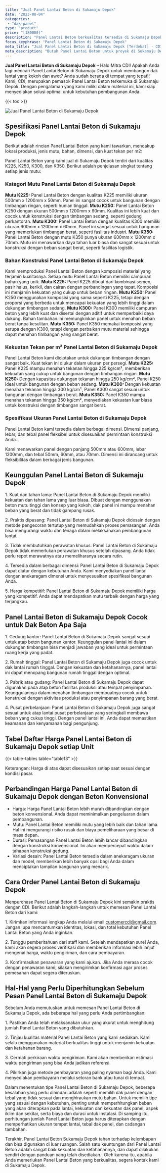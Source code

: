 ```yaml
---
title: "Jual Panel Lantai Beton di Sukamaju Depok"
date: "2023-08-04"
categories:
 - "dak-panel"
type: "product"
price: "[180000]"
description: "Panel Lantai Beton berkualitas tersedia di Sukamaju Depok. Panel Lantai Beton dirancang untuk kebutuhan konstruksi modern dengan performa andalan. Dapatkan info lengkap."
focus_keyphrase: "Panel Lantai Beton di Sukamaju Depok"
meta_title: "Jual Panel Lantai Beton di Sukamaju Depok [Terdekat] - CDI"
meta_description: "Butuh Panel Lantai Beton untuk proyek di Sukamaju Depok?. Kami menyediakan Panel Lantai Beton premium untuk pembangunan. Penawaran spesial hanya di sini."
---
```


**Jual Panel Lantai Beton di Sukamaju Depok** – Halo Mitra CDI! Apakah Anda lagi mencari Panel Lantai Beton di Sukamaju Depok untuk membangun dak lantai yang kokoh dan awet? Anda sudah berada di tempat yang tepat!! Kami, CDI, merupakan pemasok Panel Lantai Beton terkemuka di Sukamaju Depok. Dengan pengalaman yang kami miliki dalam material ini, kami siap menyediakan solusi optimal untuk kebutuhan pembangunan Anda.

{{< toc >}}

![Jual Panel Lantai Beton di Sukamaju Depok](/images/dak-panel/dak-panel-04.jpg)

## Spesifikasi Panel Lantai Beton di Sukamaju Depok

Berikut adalah rincian Panel Lantai Beton yang kami tawarkan, mencakup lokasi produksi, jenis mutu, bahan, dimensi, dan kuat tekan per m2:

Panel Lantai Beton yang kami jual di Sukamaju Depok terdiri dari kualitas K225, K250, K300, dan K350. Berikut adalah penjelasan singkat tentang setiap jenis mutu:

### Kategori Mutu Panel Lantai Beton di Sukamaju Depok

**Mutu K225:** Panel Lantai Beton dengan kualitas K225 memiliki ukuran 500mm x 1200mm x 50mm. Panel ini sangat cocok untuk bangunan dengan timbangan ringan, seperti hunian tinggal.
**Mutu K250:** Panel Lantai Beton K250 dengan ukuran 500mm x 1200mm x 60mm. Kualitas ini lebih kuat dan cocok untuk konstruksi dengan timbangan sedang, seperti gedung perkantoran.
**Mutu K300:** Panel Lantai Beton dengan kualitas K300 memiliki ukuran 600mm x 1200mm x 60mm. Panel ini sangat sesuai untuk bangunan yang memerlukan timbangan berat, seperti fasilitas industri.
**Mutu K350:** Panel Lantai Beton dengan mutu K350 punya ukuran 600mm x 1200mm x 70mm. Mutu ini menawarkan daya tahan luar biasa dan sangat sesuai untuk konstruksi dengan beban sangat berat, seperti fasilitas logistik.

### Bahan Konstruksi Panel Lantai Beton di Sukamaju Depok

Kami memproduksi Panel Lantai Beton dengan komposisi material yang terjamin kualitasnya. Setiap mutu Panel Lantai Beton memiliki campuran bahan yang unik.
**Mutu K225:** Panel K225 dibuat dari kombinasi semen, pasir halus, kerikil, dan cairan dengan perbandingan yang tepat. Komposisi ini menjamin kekuatan yang cukup untuk beban ringan.
**Mutu K250:** Panel K250 menggunakan komposisi yang sama seperti K225, tetapi dengan proporsi yang berbeda untuk mencapai kekuatan yang lebih tinggi dalam dukungan timbangan sedang.
**Mutu K300:** Panel K300 memiliki campuran beton yang lebih kuat dan disertai dengan aditif untuk memperbaiki daya dukung. Bahan tambahan ini memungkinkan panel untuk menahan beban berat tanpa kesulitan.
**Mutu K350:** Panel K350 memakai komposisi yang serupa dengan K300, tetapi dengan perbaikan mutu material sehingga dapat menahan timbangan yang sangat berat.

### Kekuatan Tekan per m² Panel Lantai Beton di Sukamaju Depok

Panel Lantai Beton kami diciptakan untuk dukungan timbangan dengan sangat baik. Kuat tekan ini diukur dalam ukuran per persegi.
**Mutu K225:** Panel K225 mampu menahan tekanan hingga 225 kg/cm², memberikan kekuatan yang cukup untuk bangunan dengan timbangan ringan.
**Mutu K250:** Dengan kapasitas dukungan tekanan hingga 250 kg/cm², Panel K250 ideal untuk bangunan dengan beban sedang.
**Mutu K300:** Dengan kekuatan menahan tekanan hingga 300 kg/cm², Panel K300 sangat sesuai untuk bangunan dengan timbangan berat.
**Mutu K350:** Panel K350 mampu menahan tekanan hingga 350 kg/cm², menyediakan kekuatan luar biasa untuk konstruksi dengan timbangan sangat berat.

### Spesifikasi Ukuran Panel Lantai Beton di Sukamaju Depok

Panel Lantai Beton kami tersedia dalam berbagai dimensi. Dimensi panjang, lebar, dan tebal panel fleksibel untuk disesuaikan permintaan konstruksi Anda.

Kami menawarkan panel dengan panjang 500mm atau 600mm, lebar 1200mm, dan tebal 50mm, 60mm, atau 70mm. Dimensi ini dirancang untuk fleksibilitas dalam berbagai jenis bangunan.

## Keunggulan Panel Lantai Beton di Sukamaju Depok

1\.  Kuat dan tahan lama: Panel Lantai Beton di Sukamaju Depok memiliki kekuatan dan tahan lama yang luar biasa. Dibuat dengan menggunakan beton mutu tinggi dan konsep yang kokoh, dak panel ini mampu menahan beban yang berat dan tidak gampang rusak.

2\.  Praktis dipasang: Panel Lantai Beton di Sukamaju Depok didesain dengan metode pengecoran tertutup yang memudahkan proses pemasangan. Anda bisa mengurangi waktu dan tenaga dalam melaksanakan pembangunan lantai.

3\.  Tidak membutuhkan perawatan khusus: Panel Lantai Beton di Sukamaju Depok tidak memerlukan perawatan khusus setelah dipasang. Anda tidak perlu repot merawatnya atau memeliharanya secara rutin.

4\.  Tersedia dalam berbagai dimensi: Panel Lantai Beton di Sukamaju Depok dapat diatur dengan kebutuhan Anda. Kami menyediakan panel lantai dengan anekaragam dimensi untuk menyesuaikan spesifikasi bangunan Anda.

5\.  Harga kompetitif: Panel Lantai Beton di Sukamaju Depok memiliki harga yang kompetitif. Anda dapat mendapatkan mutu terbaik dengan harga yang terjangkau.

## Panel Lantai Beton di Sukamaju Depok Cocok untuk Dak Beton Apa Saja

1\.  Gedung kantor: Panel Lantai Beton di Sukamaju Depok sangat sesuai untuk atap beton bangunan kantor. Keunggulan panel lantai ini dalam dukungan timbangan bisa menjadi jawaban yang ideal untuk permintaan ruang kerja yang padat.

2\.  Rumah tinggal: Panel Lantai Beton di Sukamaju Depok juga cocok untuk dak lantai rumah tinggal. Dengan kekuatan dan ketahanannya, panel lantai ini dapat menopang bangunan rumah tinggal dengan optimal.

3\.  Pabrik atau gudang: Panel Lantai Beton di Sukamaju Depok dapat digunakan pada atap beton fasilitas produksi atau tempat penyimpanan. Keunggulannya dalam menahan timbangan membuatnya cocok untuk konstruksi dengan aktivitas produksi atau penyimpanan barang yang berat.

4\.  Pusat perbelanjaan: Panel Lantai Beton di Sukamaju Depok juga sangat sesuai untuk atap lantai pusat perbelanjaan yang seringkali membawa beban yang cukup tinggi. Dengan panel lantai ini, Anda dapat memastikan keamanan dan kenyamanan bagi pengunjung.

## Tabel Daftar Harga Panel Lantai Beton di Sukamaju Depok setiap Unit

{{< table-tables table="table13" >}}

Keterangan: Harga di atas dapat disesuaikan setiap saat sesuai dengan kondisi pasar.

## Perbandingan Harga Panel Lantai Beton di Sukamaju Depok dengan Beton Konvensional

*   Harga: Harga Panel Lantai Beton lebih murah dibandingkan dengan beton konvensional. Anda dapat meminimalkan pengeluaran dalam pembangunan.
*   Mutu: Panel Lantai Beton memiliki mutu yang lebih baik dan tahan lama. Hal ini mengurangi risiko rusak dan biaya pemeliharaan yang besar di masa depan.
*   Durasi: Pemasangan Panel Lantai Beton lebih lancar dibandingkan dengan konstruksi konvensional. Ini akan mempercepat waktu dalam tahapan konstruksi gedung.
*   Variasi desain: Panel Lantai Beton tersedia dalam anekaragam ukuran dan model, memberikan lebih banyak opsi bagi Anda dalam menciptakan tampilan bangunan yang menarik.

## Cara Order Panel Lantai Beton di Sukamaju Depok

Menpurchase Panel Lantai Beton di Sukamaju Depok kini semakin praktis dengan CDI. Berikut adalah langkah-langkah untuk memesan Panel Lantai Beton dari kami:

1\.  Kirimkan informasi lengkap Anda melalui email customercdi@gmail.com. Jangan lupa mencantumkan identitas, lokasi, dan total kebutuhan Panel Lantai Beton yang Anda inginkan.

2\.  Tunggu pemberitahuan dari staff kami. Setelah mendapatkan surel Anda, kami akan segera proses verifikasi dan memberikan informasi lebih lanjut mengenai harga, waktu pengiriman, dan cara pembayaran.

3\.  Konfirmasikan penawaran yang kami ajukan. Jika Anda merasa cocok dengan penawaran kami, silakan mengirimkan konfirmasi agar proses pemesanan dapat segera diteruskan.

## Hal-Hal yang Perlu Diperhitungkan Sebelum Pesan Panel Lantai Beton di Sukamaju Depok

Sebelum Anda memutuskan untuk memesan Panel Lantai Beton di Sukamaju Depok, ada beberapa hal yang perlu Anda pertimbangkan:

1\.  Pastikan Anda telah melaksanakan ukur yang akurat untuk menghitung jumlah Panel Lantai Beton yang dibutuhkan.

2\.  Tinjau kualitas material Panel Lantai Beton yang kami sediakan. Kami selalu menggunakan material berkualitas tinggi untuk menjamin kekuatan dan ketahanan barang.

3\.  Cermati perkiraan waktu pengiriman. Kami akan memberikan estimasi waktu pengiriman yang bisa Anda jadikan referensi.

4\.  Pikirkan juga metode pembayaran yang paling nyaman bagi Anda. Kami menyediakan pembayaran melalui setoran bank atau tunai di tempat.

Dalam menentukan tipe Panel Lantai Beton di Sukamaju Depok, beberapa kesalahan yang perlu dihindari adalah seperti memilih dak panel dengan tebal yang tidak sesuai dan menghiraukan mutu bahan. Untuk memilih tipe yang sesuai dengan kebutuhan, penting untuk memperhitungkan beban yang akan diterapkan pada lantai, kekuatan dan kekuatan dak panel, aspek iklim dan sekitar, serta biaya dan durasi untuk instalasi. Di samping itu, perhitungan jumlah Panel Lantai Beton juga harus diterapkan dengan memperhatikan ukuran tempat lantai, tebal dak panel, dan cadangan tambahan.

Terakhir, Panel Lantai Beton Sukamaju Depok tahan terhadap kelembapan dan bisa digunakan di luar ruangan. Salah satu keuntungan dari Panel Lantai Beton adalah sangat baik kekuatan dan ketahanannya, dan dapat dilakukan sendiri dengan panduan yang telah disediakan.. Oleh karena itu, apabila Anda memerlukan Panel Lantai Beton yang berkualitas, segera kontak kami di Sukamaju Depok.
